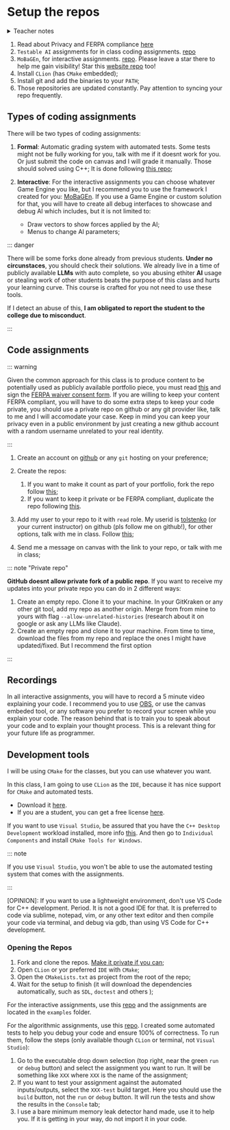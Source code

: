 # Setup the repos

<details>
<summary>Teacher notes</summary>
- Day 1: 
    - Teacher Introduction; 
    - Course Overview; 
    - Expectations; 
    - FERPA Waiver consent form for using github; 
    - Form for receiving feedback about their expectations and topics;
    - Setup Repos;
- Day 2: 
    - Intro to game AI;
    - Setup Repos;
    - Ensure everyone is ready for the class. Check mobagen and ai4games repos.
</details>

1. Read about Privacy and FERPA compliance [here](./ferpa)
2. `Testable AI` assignments for in class coding assignments. [repo](https://github.com/gameguild-gg/ai4games)
3. `MoBaGEn`, for interactive assignments. [repo](https://github.com/gameguild-gg/mobagen). Please leave a star there to help me gain visibility! Star this [website repo](https://github.com/gameguild-gg/gameguild) too!
4. Install `CLion` (has `CMake` embedded);
5. Install git and add the binaries to your `PATH`;
6. Those repositories are updated constantly. Pay attention to syncing your repo frequently.

## Types of coding assignments

There will be two types of coding assignments:

1. **Formal**: Automatic grading system with automated tests. Some tests might not be fully working for you, talk with me if it doesnt work for you. Or just submit the code on canvas and I will grade it manually. Those should solved using C++; It is done following [this repo](https://github.com/gameguild-gg/ai4games);
2. **Interactive**: For the interactive assignments you can choose whatever Game Engine you like, but I recommend you to use the framework I created for you: [MoBaGEn](https://github.com/gameguild-gg/mobagen). If you use a Game Engine or custom solution for that, you will have to create all debug interfaces to showcase and debug AI which includes, but it is not limited to:

   - Draw vectors to show forces applied by the AI;
   - Menus to change AI parameters;

::: danger

There will be some forks done already from previous students. **Under no circunstaces**, you should check their solutions. We already live in a time of publicly available **LLMs** with auto complete, so you abusing ethiter **AI** usage or stealing work of other students beats the purpose of this class and hurts your learning curve. This course is crafted for you not need to use these tools.

If I detect an abuse of this, **I am obligated to report the student to the college due to misconduct**.

:::

## Code assignments

::: warning

Given the common approach for this class is to produce content to be potentially used as publicly available portfolio piece, you must read [this](https://www2.ed.gov/policy/gen/guid/fpco/ferpa/index.html) and sign the [FERPA waiver consent form](./ferpa). If you are willing to keep your content FERPA compliant, you will have to do some extra steps to keep your code private, you should use a private repo on github or any git provider like, talk to me and I will accomodate your case. Keep in mind you can keep your privacy even in a public environment by just creating a new github account with a random username unrelated to your real identity.

:::

1. Create an account on [github](https://github.com) or any `git` hosting on your preference;
2. Create the repos:

   1. If you want to make it count as part of your portfolio, fork the repo follow [this](https://docs.github.com/en/get-started/quickstart/fork-a-repo);
   2. If you want to keep it private or be FERPA compliant, duplicate the repo following [this](https://docs.github.com/en/repositories/creating-and-managing-repositories/duplicating-a-repository).

3. Add my user to your repo to it with `read` role. My userid is [tolstenko](https://github.com/tolstenko) (or your current instructor) on github (pls follow me on github!), for other options, talk with me in class. Follow [this](https://docs.github.com/en/repositories/managing-your-repositorys-settings-and-features/managing-repository-settings/managing-teams-and-people-with-access-to-your-repository);
4. Send me a message on canvas with the link to your repo, or talk with me in class;

::: note "Private repo"

**GitHub doesnt allow private fork of a public repo**. If you want to receive my updates into your private repo you can do in 2 different ways:

1. Create an empty repo. Clone it to your machine. In your GitKraken or any other git tool, add my repo as another origin. Merge from from mine to yours with flag `--allow-unrelated-histories` (research about it on google or ask any LLMs like Claude).
2. Create an empty repo and clone it to your machine. From time to time, download the files from my repo and replace the ones I might have updated/fixed. But I recommend the first option

:::

## Recordings

In all interactive assignments, you will have to record a 5 minute video explaining your code. I recommend you to use [OBS](https://obsproject.com/), or use the canvas embeded tool, or any software you prefer to record your screen while you explain your code. The reason behind that is to train you to speak about your code and to explain your thought process. This is a relevant thing for your future life as programmer.

## Development tools

I will be using `CMake` for the classes, but you can use whatever you want.

In this class, I am going to use `CLion` as the `IDE`, because it has nice support for `CMake` and automated tests.

- Download it [here](https://www.jetbrains.com/clion/).
- If you are a student, you can get a free license [here](https://www.jetbrains.com/community/education/#students).

If you want to use `Visual Studio`, be assured that you have the `C++ Desktop Development` workload installed, more info [this](https://docs.microsoft.com/en-us/cpp/build/vscpp-step-0-installation?view=msvc-160). And then go to `Individual Components` and install `CMake Tools for Windows`.

::: note

If you use `Visual Studio`, you won't be able to use the automated testing system that comes with the assignments.

:::

[OPINION]: If you want to use a lightweight environment, don't use VS Code for C++ development. Period. It is not a good IDE for that. It is preferred to code via sublime, notepad, vim, or any other text editor and then compile your code via terminal, and debug via gdb, than using VS Code for C++ development.

### Opening the Repos

1. Fork and clone the repos. [Make it private if you can](https://docs.github.com/en/repositories/managing-your-repositorys-settings-and-features/managing-repository-settings/setting-repository-visibility#changing-a-repositorys-visibility);
2. Open `CLion` or yor preferred `IDE` with `CMake`;
3. Open the `CMakeLists.txt` as project from the root of the repo;
4. Wait for the setup to finish (it will download the dependencies automatically, such as `SDL`, `doctest` and others );

For the interactive assignments, use this [repo](https://github.com/gameguild-gg/mobagen) and the assignments are located in the `examples` folder.

For the algorithmic assignments, use this [repo](https://github.com/gameguild-gg/ai4games). I created some automated tests to help you debug your code and ensure 100% of correctness. To run them, follow the steps (only available though `CLion` or terminal, not `Visual Studio`):

1. Go to the executable drop down selection (top right, near the green `run` or `debug` button) and select the assignment you want to run. It will be something like `XXX` where `XXX` is the name of the assignment;
2. If you want to test your assignment against the automated inputs/outputs, select the `XXX-test` build target. Here you should use the `build` button, not the `run` or `debug` button. It will run the tests and show the results in the `Console` tab;
3. I use a bare minimum memory leak detector hand made, use it to help you. If it is getting in your way, do not import it in your code.